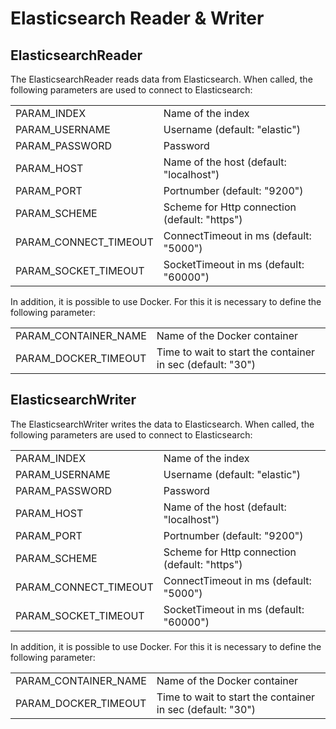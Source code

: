 # Elasticsearch Reader & Writer

## ElasticsearchReader

The ElasticsearchReader reads data from Elasticsearch.
When called, the following parameters are used to connect to Elasticsearch:

<table>
    <tbody>
        <tr>
            <td>PARAM_INDEX</td>
            <td>Name of the index</td>
        </tr>
        <tr>
            <td>PARAM_USERNAME</td>
            <td>Username (default: "elastic")</td>
        </tr>
        <tr>
            <td>PARAM_PASSWORD</td>
            <td>Password</td>
        </tr>
        <tr>
            <td>PARAM_HOST</td>
            <td>Name of the host (default: "localhost")</td>
        </tr>
        <tr>
            <td>PARAM_PORT</td>
            <td>Portnumber (default: "9200")</td>
        </tr>
        <tr>
            <td>PARAM_SCHEME</td>
            <td>Scheme for Http connection (default: "https")</td>
        </tr>
        <tr>
            <td>PARAM_CONNECT_TIMEOUT</td>
            <td>ConnectTimeout in ms (default: "5000")</td>
        </tr>
        <tr>
            <td>PARAM_SOCKET_TIMEOUT</td>
            <td>SocketTimeout in ms (default: "60000")</td>
        </tr>
    </tbody>
</table>

In addition, it is possible to use Docker.
For this it is necessary to define the following parameter:

<table>
    <tbody>
        <tr>
            <td>PARAM_CONTAINER_NAME</td>
            <td>Name of the Docker container</td>
        </tr>
        <tr>
            <td>PARAM_DOCKER_TIMEOUT</td>
            <td>Time to wait to start the container in sec (default: "30")</td>
        </tr>
    </tbody>
</table>

## ElasticsearchWriter

The ElasticsearchWriter writes the data to Elasticsearch.
When called, the following parameters are used to connect to Elasticsearch:

<table>
    <tbody>
        <tr>
            <td>PARAM_INDEX</td>
            <td>Name of the index</td>
        </tr>
        <tr>
            <td>PARAM_USERNAME</td>
            <td>Username (default: "elastic")</td>
        </tr>
        <tr>
            <td>PARAM_PASSWORD</td>
            <td>Password</td>
        </tr>
        <tr>
            <td>PARAM_HOST</td>
            <td>Name of the host (default: "localhost")</td>
        </tr>
        <tr>
            <td>PARAM_PORT</td>
            <td>Portnumber (default: "9200")</td>
        </tr>
        <tr>
            <td>PARAM_SCHEME</td>
            <td>Scheme for Http connection (default: "https")</td>
        </tr>
        <tr>
            <td>PARAM_CONNECT_TIMEOUT</td>
            <td>ConnectTimeout in ms (default: "5000")</td>
        </tr>
        <tr>
            <td>PARAM_SOCKET_TIMEOUT</td>
            <td>SocketTimeout in ms (default: "60000")</td>
        </tr>
    </tbody>
</table>

In addition, it is possible to use Docker.
For this it is necessary to define the following parameter:

<table>
    <tbody>
        <tr>
            <td>PARAM_CONTAINER_NAME</td>
            <td>Name of the Docker container</td>
        </tr>
        <tr>
            <td>PARAM_DOCKER_TIMEOUT</td>
            <td>Time to wait to start the container in sec (default: "30")</td>
        </tr>
    </tbody>
</table>